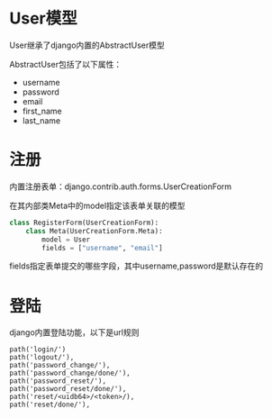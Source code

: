 # User模型

User继承了django内置的AbstractUser模型

AbstractUser包括了以下属性：
- username
- password
- email
- first_name
- last_name

# 注册
内置注册表单：django.contrib.auth.forms.UserCreationForm

在其内部类Meta中的model指定该表单关联的模型

```python
class RegisterForm(UserCreationForm):
    class Meta(UserCreationForm.Meta):
        model = User
        fields = ["username", "email"]

```

fields指定表单提交的哪些字段，其中username,password是默认存在的

# 登陆
django内置登陆功能，以下是url规则

    path('login/')
    path('logout/'),
    path('password_change/'),
    path('password_change/done/'),
    path('password_reset/'),
    path('password_reset/done/'),
    path('reset/<uidb64>/<token>/),
    path('reset/done/'),